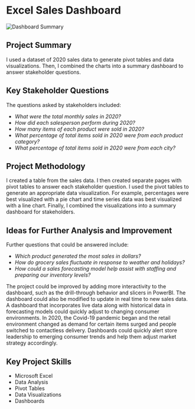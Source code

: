 # Excel Sales Dashboard

![Dashboard Summary](https://github.com/cwentz12/Excel-Sales-Dashboard/assets/115527862/caa6166b-1747-40b3-891c-285cd93b67c5)

## Project Summary
I used a dataset of 2020 sales data to generate pivot tables and data visualizations. Then, I combined the charts into a summary dashboard to answer stakeholder questions.

## Key Stakeholder Questions
The questions asked by stakeholders included:
<i>
* What were the total monthly sales in 2020?
* How did each salesperson perform during 2020?
* How many items of each product were sold in 2020?
* What percentage of total items sold in 2020 were from each product category?
* What percentage of total items sold in 2020 were from each city?
</i>

## Project Methodology
I created a table from the sales data. I then created separate pages with pivot tables to answer each stakeholder question. I used the pivot tables to generate an appropriate data visualization. For example, percentages were best visualized with a pie chart and time series data was best visualized with a line chart. Finally, I combined the visualizations into a summary dashboard for stakeholders.

## Ideas for Further Analysis and Improvement
Further questions that could be answered include:
<i>
* Which product generated the most sales in dollars?
* How do grocery sales fluctuate in response to weather and holidays?
* How could a sales forecasting model help assist with staffing and preparing our inventory levels?
</i><br>

The project could be improved by adding more interactivity to the dashboard, such as the drill-through behavior and slicers in PowerBI. The dashboard could also be modified to update in real time to new sales data. A dashboard that incorporates live data along with historical data in forecasting models could quickly adjust to changing consumer environments. In 2020, the Covid-19 pandemic began and the retail environment changed as demand for certain items surged and people switched to contactless delivery. Dashboards could quickly alert store leadership to emerging consumer trends and help them adjust market strategy accordingly. 

## Key Project Skills
* Microsoft Excel
* Data Analysis
* Pivot Tables
* Data Visualizations
* Dashboards
